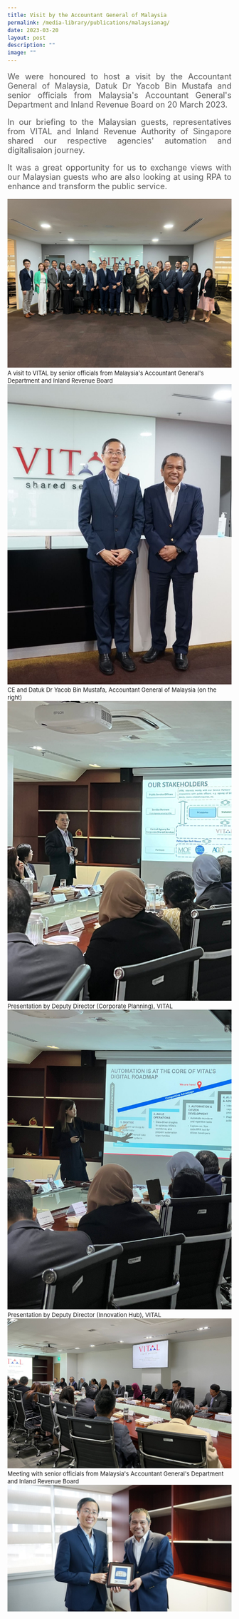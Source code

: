 ```yaml
---
title: Visit by the Accountant General of Malaysia
permalink: /media-library/publications/malaysianag/
date: 2023-03-20
layout: post
description: ""
image: ""
---
```

<p style="font-size: 18px;color:#585858;text-align:justify;">We were honoured to host a visit by the Accountant General of Malaysia, Datuk Dr Yacob Bin Mustafa and senior officials from Malaysia's Accountant General's Department and Inland Revenue Board on 20 March 2023.</p>

<p style="font-size: 18px;color:#585858;text-align:justify;">In our briefing to the Malaysian guests, representatives from VITAL and Inland Revenue Authority of Singapore shared our respective agencies' automation and digitalisaion journey.</p>

<p style="font-size: 18px;color:#585858;text-align:justify;">It was a great opportunity for us to exchange views with our Malaysian guests who are also looking at using RPA to enhance and transform the public service.</p>

<img src="/images/Media/malaysian 06.jpg">
<font size="-1">A visit to VITAL by senior officials from Malaysia's Accountant General's Department and Inland Revenue Board
<br>
<img src="/images/Media/malaysian 05.jpg">
<font size="-1">CE and Datuk Dr Yacob Bin Mustafa, Accountant General of Malaysia (on the right)
<img src="/images/Media/malaysian 03.jpg">
<font size="-1"> Presentation by Deputy Director (Corporate Planning), VITAL
<br>
<img src="/images/Media/malaysian 04.jpg">
<font size="-1"> Presentation by Deputy Director (Innovation Hub), VITAL
<br>
<img src="/images/Media/malaysian 02.jpg">
<font size="-1">Meeting with senior officials from Malaysia's Accountant General's Department and Inland Revenue Board
<br>
<img src="/images/Media/malaysian 01.jpg"></font></font></font></font></font>